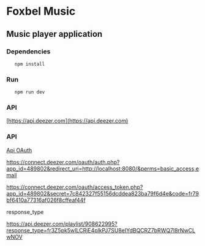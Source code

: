 # Foxbel Music
## Music player application

### Dependencies
```
   npm install
```
### Run
```
   npm run dev
```
### API
[https://api.deezer.com](https://api.deezer.com)

### API
[Api OAuth](https://developers.deezer.com/api/oauth)

https://connect.deezer.com/oauth/auth.php?app_id=489802&redirect_uri=http://localhost:8080/&perms=basic_access,email

https://connect.deezer.com/oauth/access_token.php?app_id=489802&secret=7c842327f55156dcddea823ba79f6d4e&code=fr79bf6410a77316af026f8cffeaf44f

response_type

https://api.deezer.com/playlist/908622995?response_type=fr3Z5pk5wILCRjE4plkPJ7SU8eIYdBQCRZ7bRWQ7l8rNwCLwNOV
